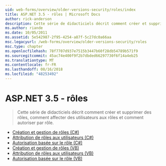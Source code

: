 ```yaml
---
uid: web-forms/overview/older-versions-security/roles/index
title: ASP.NET 3.5 - rôles | Microsoft Docs
author: rick-anderson
description: Cette série de didacticiels décrit comment créer et supprimer des rôles, comment affecter des utilisateurs aux rôles et comment autoriser par rôle.
ms.author: riande
ms.date: 10/05/2011
ms.assetid: 5e542987-2f95-4254-a87f-5c27dc0a66aa
msc.legacyurl: /web-forms/overview/older-versions-security/roles
msc.type: chapter
ms.openlocfilehash: 78f7707d937e7515b3447b60f28db54789b571f9
ms.sourcegitcommit: 45ac74e400f9f2b7dbded66297730f6f14a4eb25
ms.translationtype: MT
ms.contentlocale: fr-FR
ms.lasthandoff: 08/16/2018
ms.locfileid: "48253492"
---
```

<a name="aspnet-35---roles"></a>ASP.NET 3.5 - rôles
====================
> Cette série de didacticiels décrit comment créer et supprimer des rôles, comment affecter des utilisateurs aux rôles et comment autoriser par rôle.


- [Création et gestion de rôles (C#)](creating-and-managing-roles-cs.md)
- [Attribution de rôles aux utilisateurs (C#)](assigning-roles-to-users-cs.md)
- [Autorisation basée sur le rôle (C#)](role-based-authorization-cs.md)
- [Création et gestion de rôles (VB)](creating-and-managing-roles-vb.md)
- [Attribution de rôles aux utilisateurs (VB)](assigning-roles-to-users-vb.md)
- [Autorisation basée sur le rôle (VB)](role-based-authorization-vb.md)
